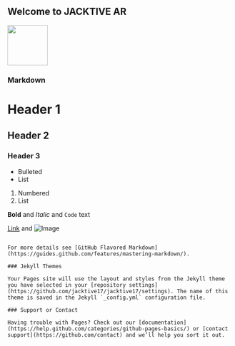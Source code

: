 ## Welcome to JACKTIVE AR



<head>
    </head>
    <body>
        <div>
            <a href="https://firebasestorage.googleapis.com/v0/b/chatbotpsu.appspot.com/o/ar%20quick%20look%2F2f73063a-2d70-4dff-8714-0284a20618ad.usdz?alt=media&token=65a730fb-807f-4ac7-ab33-9913f8cf46c0" rel="ar">
                <img src="https://firebasestorage.googleapis.com/v0/b/chatbotpsu.appspot.com/o/ar%20quick%20look%2FIMG_5037.jpg?alt=media&token=f11014e6-25fe-419b-8c9a-14afcf351562" alt="" width="90" height="90">
            </a>
        </div>
    </body>

### Markdown


# Header 1
## Header 2
### Header 3

- Bulleted
- List

1. Numbered
2. List

**Bold** and _Italic_ and `Code` text

[Link](url) and ![Image](src)
```

For more details see [GitHub Flavored Markdown](https://guides.github.com/features/mastering-markdown/).

### Jekyll Themes

Your Pages site will use the layout and styles from the Jekyll theme you have selected in your [repository settings](https://github.com/jacktive17/jacktive17/settings). The name of this theme is saved in the Jekyll `_config.yml` configuration file.

### Support or Contact

Having trouble with Pages? Check out our [documentation](https://help.github.com/categories/github-pages-basics/) or [contact support](https://github.com/contact) and we’ll help you sort it out.
